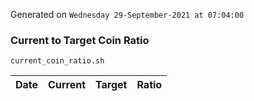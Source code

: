 Generated on `Wednesday 29-September-2021 at 07:04:00`

### Current to Target Coin Ratio
`current_coin_ratio.sh`

Date|Current|Target|Ratio
---|---|---|---
